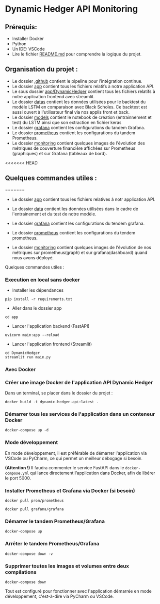 # Dynamic Hedger API Monitoring

## Prérequis:
- Installer Docker
- Python
- Un IDE: VSCode
- Lire le fichier [README.md](README.md) pour comprendre la logique du projet.

## Organisation du projet :

- Le dossier [.github](.github) contient le pipeline pour l'intégration continue.
- Le dossier [app](app) contient tous les fichiers relatifs à notre application API.
- Le sous dossier [app/DynamicHedger](app/DynamicHedger/) contient tous les fichiers relatifs à notre application frontend avec streamlit.
- Le dossier [datas](datas) contient les données utilisées pour le backtest du modèle LSTM en comparaison avec Black Scholes. Ce backtest est aussi ouvert à l'utilisateur final via nos applis front et back.
- Le dossier [models](models) contient le notebook de création (entrainnement et test) du LSTM ainsi que son extraction en fichier keras
- Le dossier [grafana](grafana) contient les configurations du tandem Grafana.
- Le dossier [prometheus](prometheus) contient les configurations du tandem Prometheus.
- Le dossier [monitoring](monitoring) contient quelques images de l'évolution des métriques de couverture financière affichées sur Prometheus (graphiques) et sur Grafana (tableaux de bord).

<<<<<<< HEAD
## Quelques commandes utiles :
=======
- Le dossier [app](app) contient tous les fichiers relatives à notr application API.

- Le dossier [data](data) contient les données utilisées dans le cadre de l'entrainement et du test de notre modèle.

- Le dossier [grafana](grafana) contient les configurations du tendem grafana.

- Le dossier [prometheus](prometheus) contient les configurations du tendem prometheus.

- Le dossier [monitoring](monitoring) contient quelques images de l'évolution de nos métriques sur prometheus(graph) et sur grafana(dashboard) quand nous avons déployé.

Quelques commandes utiles :

### Execution en local sans docker 
- Installer les dépendances
```
pip install -r requirements.txt
```

- Aller dans le dossier app
```
cd app
```
- Lancer l'application backend (FastAPI)
```
uvicorn main:app --reload
```
- Lancer l'application frontend (Streamlit)
```
cd DynamicHedger
streamlit run main.py
```
### Avec Docker

### Créer une image Docker de l'application API Dynamic Hedger
Dans un terminal, se placer dans le dossier du projet :
```
docker build -t dynamic-hedger-api:latest .
```

### Démarrer tous les services de l'application dans un conteneur Docker
```
docker-compose up -d
```

### Mode développement
En mode développement, il est préférable de démarrer l'application via VSCode ou PyCharm, ce qui permet un meilleur débogage si besoin.

**(Attention !)** Il faudra commenter le service FastAPI dans le `docker-compose.yml` qui lance directement l'application dans Docker, afin de libérer le port 5000.

### Installer Prometheus et Grafana via Docker (si besoin)
```
docker pull prom/prometheus
```
```
docker pull grafana/grafana
```

### Démarrer le tandem Prometheus/Grafana
```
docker-compose up
```

### Arrêter le tandem Prometheus/Grafana
```
docker-compose down -v
```

### Supprimer toutes les images et volumes entre deux compilations
```
docker-compose down
```

Tout est configuré pour fonctionner avec l'application démarrée en mode développement, c'est-à-dire via PyCharm ou VSCode.

